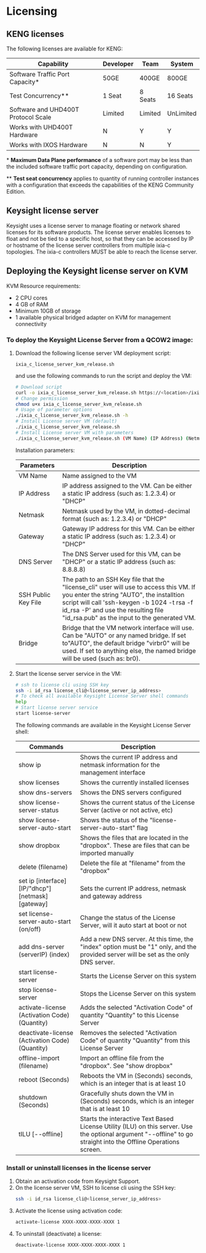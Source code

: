 # Licensing 

## KENG licenses
The following licenses are available for KENG:


  | Capability                          | Developer            | Team                           | System                              |
  |-------------------------------------|----------------------|--------------------------------|-------------------------------------|
  | Software Traffic Port Capacity*     |  50GE                |  400GE                         | 800GE                               |
  | Test Concurrency**                  |  1 Seat              |  8 Seats                       | 16 Seats                            |
  | Software and UHD400T Protocol Scale |  Limited             |  Limited                       | UnLimited                           |
  | Works with UHD400T Hardware         |  N                   |  Y                             | Y                                   |
  | Works with IXOS Hardware            |  N                   |  N                             | Y                                   |

 \* **Maximum Data Plane performance** of a software port may be less than the included software traffic port capacity, depending on configuration.

 \*\* **Test seat concurrency** applies to quantity of running controller instances with a configuration that exceeds the capabilities of the KENG Community Edition.

## Keysight license server

Keysight uses a license server to manage floating or network shared licenses for its software products. The license server enables licenses to float and not be tied to a specific host, so that they can be accessed by IP or hostname of the license server controllers from multiple ixia-c topologies. The ixia-c controllers MUST be able to reach the license server. 

## Deploying the Keysight license server on KVM
KVM Resource requirements:
  
  * 2 CPU cores
  * 4 GB of RAM
  * Minimum 10GB of storage
  * 1 available physical bridged adapter on KVM for management connectivity

### To deploy the Keysight License Server from a QCOW2 image:



1. Download the following license server VM deployment script:

 	 `ixia_c_license_server_kvm_release.sh`

	and use the following commands to run the script and deploy the VM: 

    ```sh
    # Download script
    curl -o ixia_c_license_server_kvm_release.sh https://<location>/ixia_c_license_server_kvm_release.sh
    # Change permission
    chmod u+x ixia_c_license_server_kvm_release.sh
    # Usage of parameter options
    ./ixia_c_license_server_kvm_release.sh -h
    # Install License server VM (default)
    ./ixia_c_license_server_kvm_release.sh 
    # Install License server VM with parameters
    ./ixia_c_license_server_kvm_release.sh (VM Name) (IP Address) (Netmask) (Gateway) (DNS Server) (SSH Public Key File) (Bridge) 
    ```
    Installation parameters:

    | Parameters          |Description  | 
    |---------------------|--------------|
    | VM Name             | Name assigned to the VM   | 
    | IP Address          | IP address assigned to the VM. Can be either a static IP address \(such as: 1.2.3.4\) or "DHCP"     | 
    | Netmask             | Netmask used by the VM, in dotted-decimal format \(such as: 1.2.3.4\) or "DHCP"     | 
    | Gateway             | Gateway IP address for this VM. Can be either a static IP address \(such as: 1.2.3.4\) or "DHCP"     | 
    | DNS Server          | The DNS Server used for this VM, can be "DHCP" or a static IP address \(such as: 8.8.8.8\)      | 
    | SSH Public Key File | The path to an SSH Key file that the "license_cli" user will use to access this VM. If you enter the string "AUTO", the installtion script will call 'ssh-keygen -b 1024 -t rsa -f id_rsa -P' and use the resulting file "id_rsa.pub" as the input to the generated VM. |
    | Bridge              | Bridge that the VM network interface will use. Can be "AUTO" or any named bridge.  If set to"AUTO", the default bridge "virbr0" will be used. If set to anything else, the named bridge will be used \(such as: br0\).   |

2. Start the license server service in the VM:
    ```sh
    # ssh to license cli using SSH key
    ssh -i id_rsa license_cli@<license_server_ip_address>
    # To check all available Keysight License Server shell commands
    help
    # Start license server service
    start license-server
    ```
    The following commands are available in the Keysight License Server shell:

    | Commands                                                | Description  | 
    |---------------------------------------------------------|-----------|
    | show ip                                                 | Shows the current IP address and netmask information for the management interface     | 
    | show licenses                                           | Shows the currently installed licenses  |
    | show dns-servers                                        | Shows the DNS servers configured |
    | show license-server-status                              | Shows the current status of the License Server (active or not active, etc)  |
    | show license-server-auto-start                          | Shows the status of the "license-server-auto-start" flag  |
    | show dropbox                                            | Shows the files that are located in the "dropbox".  These are files that can be imported manually |
    | delete (filename)                                       | Delete the file at "filename" from the "dropbox"  |
    | set ip [interface] [IP/"dhcp"] [netmask] [gateway]      | Sets the current IP address, netmask and gateway address  |
    | set license-server-auto-start (on/off)                  | Change the status of the License Server, will it auto start at boot or not  |
    | add dns-server (serverIP) (index)                       | Add a new DNS server. At this time, the "index" option  must be "1" only, and the provided server will be set as the only DNS server.|
    | start license-server                                    | Starts the License Server on this system  |
    | stop license-server                                     | Stops the License Server on this system |
    | activate-license (Activation Code) (Quantity)           | Adds the selected "Activation Code" of quantity "Quantity" to this License Server |
    | deactivate-license (Activation Code) (Quantity)         | Removes the selected "Activation Code" of quantity "Quantity" from this License Server  |
    | offline-import (filename)                               | Import an offline file from the "dropbox".  See "show dropbox"  |
    | reboot (Seconds)                                        | Reboots the VM in (Seconds) seconds, which is an integer that is at least 10  |
    | shutdown (Seconds)                                      | Gracefully shuts down the VM in (Seconds) seconds, which is an integer that is at least 10  |
    | tILU [--offline]                                        | Starts the interactive Text Based License Utility (ILU) on this server.  Use the optional argument "--offline" to go straight into the Offline Operations screen. |
    
### Install or uninstall licenses in the license server
1. Obtain an activation code from Keysight Support.
2. On the license server VM, SSH to license cli using the SSH key:
    ```sh
    ssh -i id_rsa license_cli@<license_server_ip_address>
    ```
3. Activate the license using activation code:
    ```sh
    activate-license XXXX-XXXX-XXXX-XXXX 1
    ```
4. To uninstall (deactivate) a license:
    ```sh
    deactivate-license XXXX-XXXX-XXXX-XXXX 1
    ```



 

 

 




